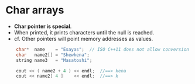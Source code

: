 # Char arrays
- **Char pointer is special**.
- When printed, it prints characters until the null is reached.
- cf. Other pointers will point memory addresses as values.

```cpp
    char*  name    = "Esayas";  // ISO C++11 does not allow conversion from string literal to "char*"
    char   name2[] = "Shewkena";
    string name3   = "Masatoshi";

    cout << ( name2 + 4 ) << endl;  //==> kena
    cout << name2[ 4 ]    << endl;  //==> k
```
